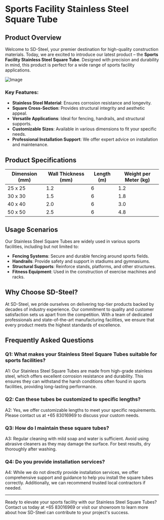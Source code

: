 # Sports Facility Stainless Steel Square Tube

## Product Overview

Welcome to SD-Steel, your premier destination for high-quality construction materials. Today, we are excited to introduce our latest product – the **Sports Facility Stainless Steel Square Tube**. Designed with precision and durability in mind, this product is perfect for a wide range of sports facility applications.

![Image](https://github.com/user-attachments/assets/2567258e-e124-4816-932d-1809bd27ef0b)

### Key Features:
- **Stainless Steel Material**: Ensures corrosion resistance and longevity.
- **Square Cross-Section**: Provides structural integrity and aesthetic appeal.
- **Versatile Applications**: Ideal for fencing, handrails, and structural supports.
- **Customizable Sizes**: Available in various dimensions to fit your specific needs.
- **Professional Installation Support**: We offer expert advice on installation and maintenance.

## Product Specifications

| Dimension (mm) | Wall Thickness (mm) | Length (m) | Weight per Meter (kg) |
|----------------|---------------------|------------|-----------------------|
| 25 x 25        | 1.2                 | 6          | 1.2                   |
| 30 x 30        | 1.5                 | 6          | 1.8                   |
| 40 x 40        | 2.0                 | 6          | 3.0                   |
| 50 x 50        | 2.5                 | 6          | 4.8                   |

## Usage Scenarios

Our Stainless Steel Square Tubes are widely used in various sports facilities, including but not limited to:

- **Fencing Systems**: Secure and durable fencing around sports fields.
- **Handrails**: Provide safety and support in stadiums and gymnasiums.
- **Structural Supports**: Reinforce stands, platforms, and other structures.
- **Fitness Equipment**: Used in the construction of exercise machines and racks.

## Why Choose SD-Steel?

At SD-Steel, we pride ourselves on delivering top-tier products backed by decades of industry experience. Our commitment to quality and customer satisfaction sets us apart from the competition. With a team of dedicated professionals and state-of-the-art manufacturing facilities, we ensure that every product meets the highest standards of excellence.

## Frequently Asked Questions

### Q1: What makes your Stainless Steel Square Tubes suitable for sports facilities?
A1: Our Stainless Steel Square Tubes are made from high-grade stainless steel, which offers excellent corrosion resistance and durability. This ensures they can withstand the harsh conditions often found in sports facilities, providing long-lasting performance.

### Q2: Can these tubes be customized to specific lengths?
A2: Yes, we offer customizable lengths to meet your specific requirements. Please contact us at +65 83016969 to discuss your custom needs.

### Q3: How do I maintain these square tubes?
A3: Regular cleaning with mild soap and water is sufficient. Avoid using abrasive cleaners as they may damage the surface. For best results, dry thoroughly after washing.

### Q4: Do you provide installation services?
A4: While we do not directly provide installation services, we offer comprehensive support and guidance to help you install the square tubes correctly. Additionally, we can recommend trusted local contractors if needed.

---

Ready to elevate your sports facility with our Stainless Steel Square Tubes? Contact us today at +65 83016969 or visit our showroom to learn more about how SD-Steel can contribute to your project's success.